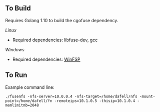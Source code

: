 
## To Build

Requires Golang 1.10 to build the cgofuse dependency.

*Linux*
* Required dependencies: libfuse-dev, gcc

*Windows*
* Required dependencies: [WinFSP](https://github.com/billziss-gh/winfsp)


## To Run

Example command line:

`./fusenfs -nfs-server=10.0.0.4 -nfs-target=/home/dafell/nfs -mount-point=/home/dafell/fn -remoteips=10.1.0.5 -thisip=10.1.0.4 -memlimitmb=2048`